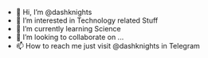 - 👋 Hi, I’m @dashknights
- 👀 I’m interested in Technology related Stuff
- 🌱 I’m currently learning Science
- 💞️ I’m looking to collaborate on ...
- 📫 How to reach me just visit @dashknights in Telegram

<!---
dashknights/dashknights is a ✨ special ✨ repository because its `README.md` (this file) appears on your GitHub profile.
You can click the Preview link to take a look at your changes.
--->
